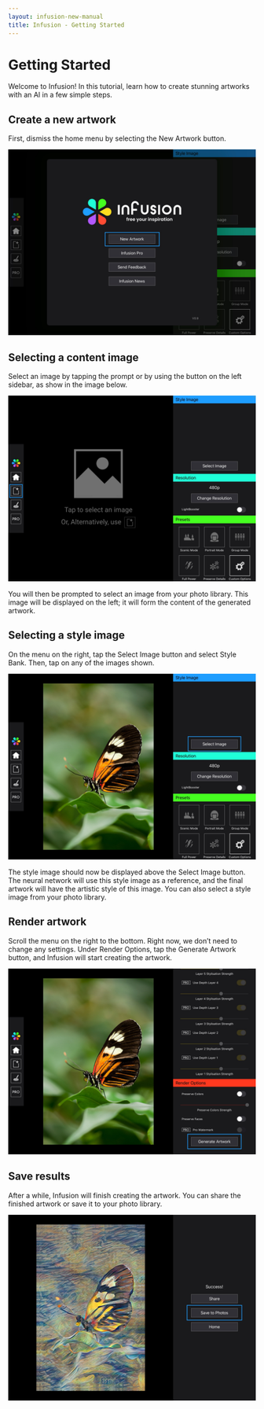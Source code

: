 ```yaml
---
layout: infusion-new-manual
title: Infusion - Getting Started
---
```

# Getting Started

Welcome to Infusion! In this tutorial, learn how to create stunning artworks with an AI in a few simple steps.

## Create a new artwork

First, dismiss the home menu by selecting the New Artwork button.

![Home Menu](assets/getting-started/home-menu.jpg)

## Selecting a content image

Select an image by tapping the prompt or by using the button on the left sidebar, as show in the image below.

![Select Content](assets/getting-started/select-content.jpg)

You will then be prompted to select an image from your photo library. This image will be displayed on the left; it will form the content of the generated artwork.

## Selecting a style image

On the menu on the right, tap the Select Image button and select Style Bank. Then, tap on any of the images shown.

![Select Style](assets/getting-started/select-style.jpg)

The style image should now be displayed above the Select Image button. The neural network will use this style image as a reference, and the final artwork will have the artistic style of this image. You can also select a style image from your photo library.

## Render artwork

Scroll the menu on the right to the bottom. Right now, we don’t need to change any settings. Under Render Options, tap the Generate Artwork button, and Infusion will start creating the artwork.

![Generate Artwork](assets/getting-started/generate-artwork.jpg)

## Save results

After a while, Infusion will finish creating the artwork. You can share the finished artwork or save it to your photo library.

![Finished Artwork](assets/getting-started/finished-artwork.jpg)